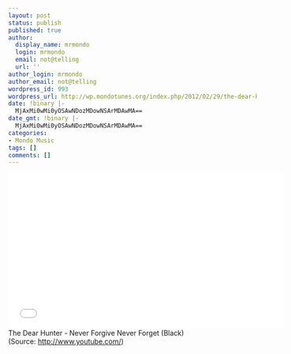 ```yaml
---
layout: post
status: publish
published: true
author:
  display_name: mrmondo
  login: mrmondo
  email: not@telling
  url: ''
author_login: mrmondo
author_email: not@telling
wordpress_id: 993
wordpress_url: http://wp.mondotunes.org/index.php/2012/02/29/the-dear-hunter-never-forgive-never-forget/
date: !binary |-
  MjAxMi0wMi0yOSAwNDozMDowNSArMDAwMA==
date_gmt: !binary |-
  MjAxMi0wMi0yOSAwNDozMDowNSArMDAwMA==
categories:
- Mondo Music
tags: []
comments: []
---
```

<iframe width="560" height="315" src="//www.youtube.com/embed/filTeTUFcmc" frameborder="0"> </iframe>
The Dear Hunter - Never Forgive Never Forget (Black)
<div class="attribution">(<span>Source:</span> <a href="http://www.youtube.com/">http://www.youtube.com/</a>)</div>
